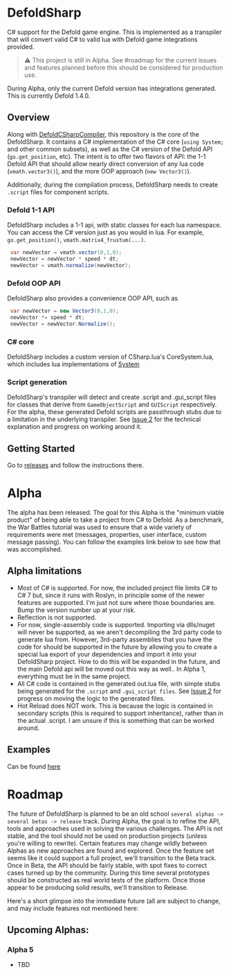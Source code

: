 

# DefoldSharp

C# support for the Defold game engine.  This is implemented as a transpiler that will convert valid C# to valid lua with Defold game integrations provided.

> ⚠️ This project is still in Alpha.  See #roadmap for the current issues and features planned before this should be considered for production use.

During Alpha, only the current Defold version has integrations generated.  This is currently Defold 1.4.0.

## Overview

Along with [DefoldCSharpCompiler](https://github.com/RealityStop/DefoldCSharpCompiler), this repository is the core of the DefoldSharp.  It contains a C# implementation of the C# core (`using System;` and other common subsets), as well as the C# version of the Defold API  (`go.get_position`, etc).  The intent is to offer two flavors of API:  the 1-1 Defold API that should allow nearly direct conversion of any lua code (`vmath.vector3()`), and the more OOP approach (`new Vector3()`).

Additionally, during the compilation process, DefoldSharp needs to create `.script` files for component scripts.

### Defold 1-1 API
DefoldSharp includes a 1-1 api, with static classes for each lua namespace.  You can access the C# version just as you would in lua.  For example, `go.get_position()`, `vmath.matrix4_frustum(...)`.

```C#
 var newVector = vmath.vector(0,1,0);
 newVector = newVector * speed * dt;
 newVector = vmath.normalize(newVector);
```

### Defold OOP API
DefoldSharp also provides a convenience OOP API, such as

```C#
 var newVector = new Vector3(0,1,0);
 newVector *= speed * dt;
 newVector = newVector.Normalize();
```


### C# core
DefoldSharp includes a custom version of CSharp.lua's CoreSystem.lua, which includes lua implementations of [System](https://github.com/RealityStop/DefoldSharp/wiki/CoreSystem-system-includes)

### Script generation
DefoldSharp's transpiler will detect and create .script and .gui_script files for classes that derive from `GameObjectScript` and `GUIScript` respectively.  For the alpha, these generated Defold scripts are passthrough stubs due to a limitation in the underlying transpiler.  See [Issue 2](https://github.com/RealityStop/DefoldSharp/issues/2) for the technical explanation and progress on working around it.


## Getting Started

Go to [releases](https://github.com/RealityStop/DefoldSharp/releases) and follow the instructions there.


# Alpha
The alpha has been released.  The goal for this Alpha is the "minimum viable product" of being able to take a project from C# to Defold.  As a benchmark, the War Battles tutorial was used to ensure that a wide variety of requirements were met (messages, properties, user interface, custom message passing).  You can follow the examples link below to see how that was accomplished.

## Alpha limitations

* Most of C# is supported.  For now, the included project file limits C# to C# 7 but, since it runs with Roslyn, in principle some of the newer features are supported.  I'm just not sure where those boundaries are.  Bump the version number up at your risk.
* Reflection is not supported.
* For now, single-assembly code is supported.  Importing via dlls/nuget will never be supported, as we aren't decompiling the 3rd party code to generate lua from.  However, 3rd-party assemblies that you have the code for should be supported in the future by allowing you to create a special lua export of your dependencies and import it into your DefoldSharp project.  How to do this will be expanded in the future, and the main Defold api will be moved out this way as well..  In Alpha 1, everything must be in the same project.
* All C# code is contained in the generated out.lua file, with simple stubs being generated for the `.script` and `.gui_script files`.  See [Issue 2](https://github.com/RealityStop/DefoldSharp/issues/2) for progress on moving the logic to the generated files.
* Hot Reload does NOT work.  This is because the logic is contained in secondary scripts (this is required to support inheritance), rather than in the actual .script.  I am unsure if this is something that can be worked around.


## Examples
Can be found [here](https://github.com/RealityStop/DefoldSharpExamples) 


# Roadmap

The future of DefoldSharp is planned to be an old school `several alphas -> several betas -> release` track.  During Alpha, the goal is to refine the API, tools and approaches used in solving the various challenges.  The API is not stable, and the tool should not be used on production projects (unless you're willing to rewrite).  Certain features may change wildly between Alphas as new approaches are found and explored.  Once the feature set seems like it could support a full project, we'll transition to the Beta track.  Once in Beta, the API should be fairly stable, with spot fixes to correct cases turned up by the community.  During this time several prototypes should be constructed as real world tests of the platform.  Once those appear to be producing solid results, we'll transition to Release.

Here's a short glimpse into the immediate future  (all are subject to change, and may include features not mentioned here:

## Upcoming Alphas:
### Alpha 5
 * TBD
